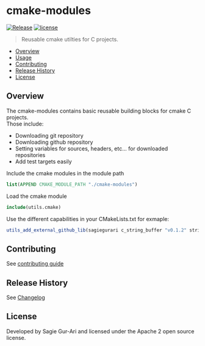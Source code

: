# cmake-modules

[![Release](https://img.shields.io/github/v/release/sagiegurari/cmake-modules)](https://github.com/sagiegurari/cmake-modules/releases)
[![license](https://img.shields.io/github/license/sagiegurari/cmake-modules)](https://github.com/sagiegurari/cmake-modules/blob/master/LICENSE)

> Reusable cmake utilties for C projects.

* [Overview](#overview)
* [Usage](#usage)
* [Contributing](.github/CONTRIBUTING.md)
* [Release History](CHANGELOG.md)
* [License](#license)

<a name="overview"></a>
## Overview
The cmake-modules contains basic reusable building blocks for cmake C projects.<br>
Those include:

* Downloading git repository
* Downloading github repository
* Setting variables for sources, headers, etc... for downloaded repositories
* Add test targets easily

<a name="usage"></a>

Include the cmake modules in the module path

```cmake
list(APPEND CMAKE_MODULE_PATH "./cmake-modules")
```

Load the cmake module

```cmake
include(utils.cmake)
```

Use the different capabilities in your CMakeLists.txt for exmaple:

```cmake
utils_add_external_github_lib(sagiegurari c_string_buffer "v0.1.2" string_buffer target)
```

## Contributing
See [contributing guide](.github/CONTRIBUTING.md)

<a name="history"></a>
## Release History

See [Changelog](CHANGELOG.md)

<a name="license"></a>
## License
Developed by Sagie Gur-Ari and licensed under the Apache 2 open source license.
